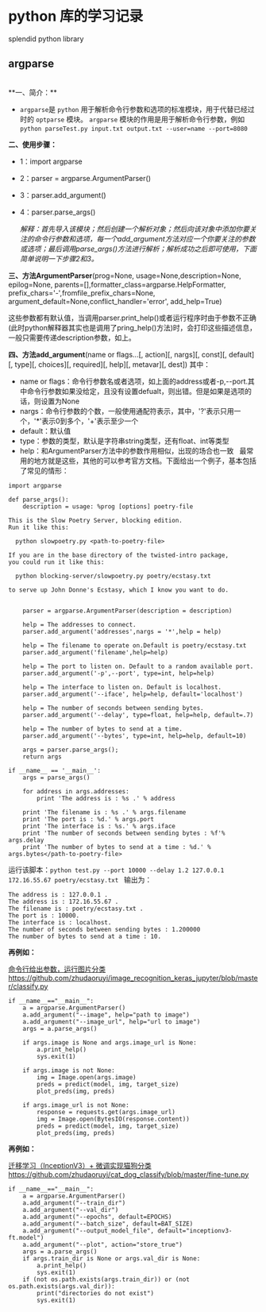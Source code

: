 # python 库的学习记录

splendid python library

## argparse
</br>
**一、简介：**

- `argparse`是 `python` 用于解析命令行参数和选项的标准模块，用于代替已经过时的 `optparse` 模块。 `argparse` 模块的作用是用于解析命令行参数，例如 `python parseTest.py input.txt output.txt --user=name --port=8080`

**二、使用步骤：**
- 1：import argparse
- 2：parser = argparse.ArgumentParser()
- 3：parser.add_argument()
- 4：parser.parse_args()

  *解释：首先导入该模块；然后创建一个解析对象；然后向该对象中添加你要关注的命令行参数和选项，每一个add_argument方法对应一个你要关注的参数或选项；最后调用parse_args()方法进行解析；解析成功之后即可使用，下面简单说明一下步骤2和3。*


**三、方法ArgumentParser**(prog=None, usage=None,description=None, epilog=None, parents=[],formatter_class=argparse.HelpFormatter, prefix_chars='-',fromfile_prefix_chars=None, argument_default=None,conflict_handler='error', add_help=True)

这些参数都有默认值，当调用parser.print_help()或者运行程序时由于参数不正确(此时python解释器其实也是调用了pring_help()方法)时，会打印这些描述信息，一般只需要传递description参数，如上。

**四、方法add_argument**(name or flags...[, action][, nargs][, const][, default][, type][, choices][, required][, help][, metavar][, dest])
其中：
- name or flags：命令行参数名或者选项，如上面的address或者-p,--port.其中命令行参数如果没给定，且没有设置defualt，则出错。但是如果是选项的话，则设置为None
- nargs：命令行参数的个数，一般使用通配符表示，其中，'?'表示只用一个，'\*'表示0到多个，'+'表示至少一个
- default：默认值
- type：参数的类型，默认是字符串string类型，还有float、int等类型
- help：和ArgumentParser方法中的参数作用相似，出现的场合也一致
 
最常用的地方就是这些，其他的可以参考官方文档。下面给出一个例子，基本包括了常见的情形： 
```
import argparse

def parse_args():
    description = usage: %prog [options] poetry-file

This is the Slow Poetry Server, blocking edition.
Run it like this:

  python slowpoetry.py <path-to-poetry-file>

If you are in the base directory of the twisted-intro package,
you could run it like this:

  python blocking-server/slowpoetry.py poetry/ecstasy.txt

to serve up John Donne's Ecstasy, which I know you want to do.


    parser = argparse.ArgumentParser(description = description)

    help = The addresses to connect.
    parser.add_argument('addresses',nargs = '*',help = help)

    help = The filename to operate on.Default is poetry/ecstasy.txt
    parser.add_argument('filename',help=help)

    help = The port to listen on. Default to a random available port.
    parser.add_argument('-p',--port', type=int, help=help)

    help = The interface to listen on. Default is localhost.
    parser.add_argument('--iface', help=help, default='localhost')

    help = The number of seconds between sending bytes.
    parser.add_argument('--delay', type=float, help=help, default=.7)

    help = The number of bytes to send at a time.
    parser.add_argument('--bytes', type=int, help=help, default=10)

    args = parser.parse_args();
    return args

if __name__ == '__main__':
    args = parse_args()

    for address in args.addresses:
        print 'The address is : %s .' % address

    print 'The filename is : %s .' % args.filename
    print 'The port is : %d.' % args.port
    print 'The interface is : %s.' % args.iface
    print 'The number of seconds between sending bytes : %f'% args.delay
    print 'The number of bytes to send at a time : %d.' % args.bytes</path-to-poetry-file>
```

运行该脚本：`python test.py --port 10000 --delay 1.2 127.0.0.1 172.16.55.67 poetry/ecstasy.txt `
输出为：
```
The address is : 127.0.0.1 .
The address is : 172.16.55.67 .
The filename is : poetry/ecstasy.txt .
The port is : 10000.
The interface is : localhost.
The number of seconds between sending bytes : 1.200000
The number of bytes to send at a time : 10.
```

**再例如：**

[命令行给出参数，运行图片分类https://github.com/zhudaoruyi/image_recognition_keras_jupyter/blob/master/classify.py](https://github.com/zhudaoruyi/image_recognition_keras_jupyter/blob/master/classify.py)

```
if __name__=="__main__":
    a = argparse.ArgumentParser()
    a.add_argument("--image", help="path to image")
    a.add_argument("--image_url", help="url to image")
    args = a.parse_args()

    if args.image is None and args.image_url is None:
        a.print_help()
        sys.exit(1)

    if args.image is not None:
        img = Image.open(args.image)
        preds = predict(model, img, target_size)
        plot_preds(img, preds)

    if args.image_url is not None:
        response = requests.get(args.image_url)
        img = Image.open(BytesIO(response.content))
        preds = predict(model, img, target_size)
        plot_preds(img, preds)
```
**再例如：**

[迁移学习（InceptionV3）+ 微调实现猫狗分类https://github.com/zhudaoruyi/cat_dog_classify/blob/master/fine-tune.py](https://github.com/zhudaoruyi/cat_dog_classify/blob/master/fine-tune.py)
```
if __name__=="__main__":
    a = argparse.ArgumentParser()
    a.add_argument("--train_dir")
    a.add_argument("--val_dir")
    a.add_argument("--epochs", default=EPOCHS)
    a.add_argument("--batch_size", default=BAT_SIZE)
    a.add_argument("--output_model_file", default="inceptionv3-ft.model")
    a.add_argument("--plot", action="store_true")
    args = a.parse_args()
    if args.train_dir is None or args.val_dir is None:
        a.print_help()
        sys.exit(1)
    if (not os.path.exists(args.train_dir)) or (not os.path.exists(args.val_dir)):
        print("directories do not exist")
        sys.exit(1)
```
